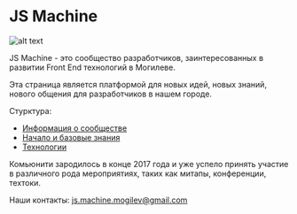 # JS Machine

![alt text](https://github.com/js-machine/dashboard/blob/master/jsmachine-color%402x.png)

JS Machine - это сообщество разработчиков, заинтересованных в развитии Front End технологий в Могилеве.

Эта страница является платформой для новых идей, новых знаний, нового общения для разработчиков в нашем городе.

Стурктура:

 <ul>
  <li><a href="https://github.com/js-machine/dashboard/blob/master/topics/history/history.txt">Информация о сообществе</a></li>
  <li><a href="https://github.com/js-machine/dashboard/blob/master/topics/basis/basis.txt">Начало и базовые знания</a></li>
  <li><a href="https://github.com/js-machine/dashboard/blob/master/topics/technology/technology.txt">Технологии</a></li>
</ul>

Комьюнити зародилось в конце 2017 года и уже успело принять участие в различного рода мероприятиях, таких как митапы, конференции, техтоки. 

Наши контакты:
js.machine.mogilev@gmail.com
